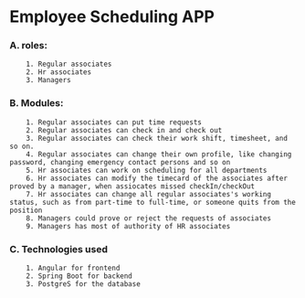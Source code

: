 # Employee Scheduling APP

### A. roles:

      	1. Regular associates
      	2. Hr associates
      	3. Managers

### B. Modules:

        1. Regular associates can put time requests
        2. Regular associates can check in and check out
        3. Regular associates can check their work shift, timesheet, and so on.
        4. Regular associates can change their own profile, like changing password, changing emergency contact persons and so on
        5. Hr associates can work on scheduling for all departments
        6. Hr associates can modify the timecard of the associates after proved by a manager, when assiocates missed checkIn/checkOut
        7. Hr associates can change all regular associates's working status, such as from part-time to full-time, or someone quits from the position
        8. Managers could prove or reject the requests of associates
        9. Managers has most of authority of HR associates

### C. Technologies used

      	1. Angular for frontend
      	2. Spring Boot for backend
      	3. PostgreS for the database
